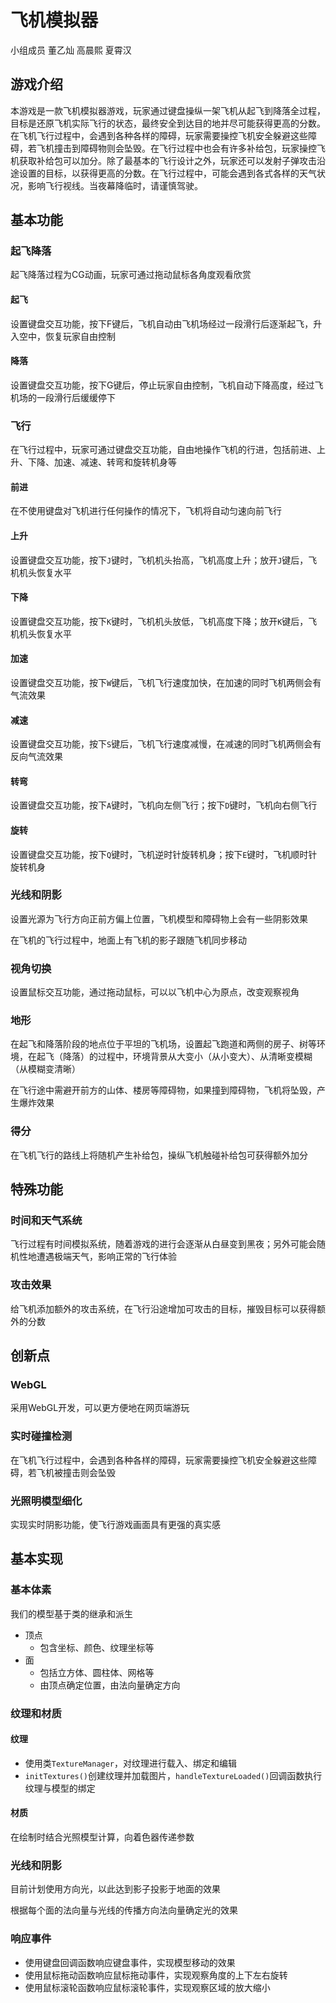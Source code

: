 # 飞机模拟器

小组成员 董乙灿 高晨熙 夏霄汉

## 游戏介绍

本游戏是一款飞机模拟器游戏，玩家通过键盘操纵一架飞机从起飞到降落全过程，目标是还原飞机实际飞行的状态，最终安全到达目的地并尽可能获得更高的分数。在飞机飞行过程中，会遇到各种各样的障碍，玩家需要操控飞机安全躲避这些障碍，若飞机撞击到障碍物则会坠毁。在飞行过程中也会有许多补给包，玩家操控飞机获取补给包可以加分。除了最基本的飞行设计之外，玩家还可以发射子弹攻击沿途设置的目标，以获得更高的分数。在飞行过程中，可能会遇到各式各样的天气状况，影响飞行视线。当夜幕降临时，请谨慎驾驶。

## 基本功能

### 起飞降落

起飞降落过程为CG动画，玩家可通过拖动鼠标各角度观看欣赏

#### 起飞

设置键盘交互功能，按下F键后，飞机自动由飞机场经过一段滑行后逐渐起飞，升入空中，恢复玩家自由控制

#### 降落

设置键盘交互功能，按下G键后，停止玩家自由控制，飞机自动下降高度，经过飞机场的一段滑行后缓缓停下

### 飞行

在飞行过程中，玩家可通过键盘交互功能，自由地操作飞机的行进，包括前进、上升、下降、加速、减速、转弯和旋转机身等

#### 前进

在不使用键盘对飞机进行任何操作的情况下，飞机将自动匀速向前飞行

#### 上升

设置键盘交互功能，按下`J`键时，飞机机头抬高，飞机高度上升；放开`J`键后，飞机机头恢复水平

#### 下降

设置键盘交互功能，按下`K`键时，飞机机头放低，飞机高度下降；放开`K`键后，飞机机头恢复水平

#### 加速

设置键盘交互功能，按下`W`键后，飞机飞行速度加快，在加速的同时飞机两侧会有气流效果

#### 减速

设置键盘交互功能，按下`S`键后，飞机飞行速度减慢，在减速的同时飞机两侧会有反向气流效果

#### 转弯

设置键盘交互功能，按下`A`键时，飞机向左侧飞行；按下`D`键时，飞机向右侧飞行

#### 旋转

设置键盘交互功能，按下`Q`键时，飞机逆时针旋转机身；按下`E`键时，飞机顺时针旋转机身

### 光线和阴影

设置光源为飞行方向正前方偏上位置，飞机模型和障碍物上会有一些阴影效果

在飞机的飞行过程中，地面上有飞机的影子跟随飞机同步移动

### 视角切换

设置鼠标交互功能，通过拖动鼠标，可以以飞机中心为原点，改变观察视角

### 地形

在起飞和降落阶段的地点位于平坦的飞机场，设置起飞跑道和两侧的房子、树等环境，在起飞（降落）的过程中，环境背景从大变小（从小变大）、从清晰变模糊（从模糊变清晰）

在飞行途中需避开前方的山体、楼房等障碍物，如果撞到障碍物，飞机将坠毁，产生爆炸效果

### 得分

在飞机飞行的路线上将随机产生补给包，操纵飞机触碰补给包可获得额外加分

## 特殊功能

### 时间和天气系统

飞行过程有时间模拟系统，随着游戏的进行会逐渐从白昼变到黑夜；另外可能会随机性地遭遇极端天气，影响正常的飞行体验

### 攻击效果

给飞机添加额外的攻击系统，在飞行沿途增加可攻击的目标，摧毁目标可以获得额外的分数

## 创新点

### WebGL

采用WebGL开发，可以更方便地在网页端游玩

### 实时碰撞检测

在飞机飞行过程中，会遇到各种各样的障碍，玩家需要操控飞机安全躲避这些障碍，若飞机被撞击则会坠毁

### 光照明模型细化

实现实时阴影功能，使飞行游戏画面具有更强的真实感

## 基本实现

### 基本体素

我们的模型基于类的继承和派生

- 顶点
  - 包含坐标、颜色、纹理坐标等
- 面
  - 包括立方体、圆柱体、网格等
  - 由顶点确定位置，由法向量确定方向

### 纹理和材质

#### 纹理

- 使用类`TextureManager`，对纹理进行载入、绑定和编辑
- `initTextures()`创建纹理并加载图片，`handleTextureLoaded()`回调函数执行纹理与模型的绑定

#### 材质

在绘制时结合光照模型计算，向着色器传递参数

### 光线和阴影

目前计划使用方向光，以此达到影子投影于地面的效果

根据每个面的法向量与光线的传播方向法向量确定光的效果

### 响应事件

- 使用键盘回调函数响应键盘事件，实现模型移动的效果
- 使用鼠标拖动函数响应鼠标拖动事件，实现观察角度的上下左右旋转
- 使用鼠标滚轮函数响应鼠标滚轮事件，实现观察区域的放大缩小